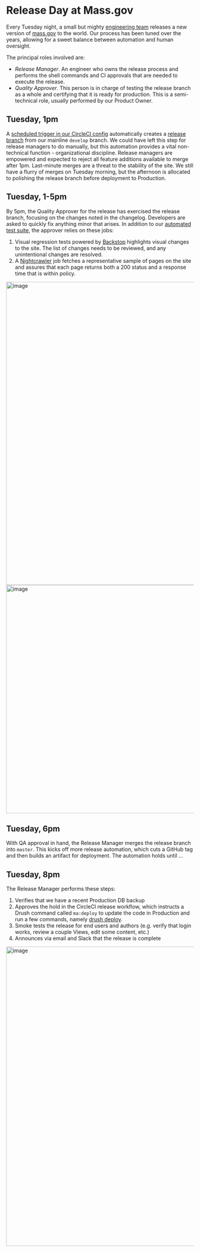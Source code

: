 # Release Day at Mass.gov
Every Tuesday night, a small but mighty [engineering team](https://github.com/massgov/openmass/graphs/contributors) releases a new version of [mass.gov](https://www.mass.gov) to the world. Our process has been tuned over the years, allowing for a sweet balance between automation and human oversight.

The principal roles involved are:
- *Release Manager*. An engineer who owns the release process and performs the shell commands and CI approvals that are needed to execute the release.
- *Quality Approver*. This person is in charge of testing the release branch as a whole and certifying that it is ready for production. This is a semi-technical role, usually performed by our Product Owner.

## Tuesday, 1pm
A [scheduled trigger in our CircleCI config](https://github.com/massgov/openmass/blob/350566451f7158fb0099a56e875595eaa3d21ad5/.circleci/config.yml#L605-L614) automatically creates a [release branch](https://github.com/massgov/openmass/pull/700) from our mainline `develop` branch. We could have left this step for release managers to do manually, but this automation provides a vital non-technical function - organizational discipline. Release managers are empowered and expected to reject all feature additions available to merge after 1pm. Last-minute merges are a threat to the stability of the site. We still have a flurry of merges on Tuesday morning, but the afternoon is allocated to polishing the release branch before deployment to Production.

## Tuesday, 1-5pm
By 5pm, the Quality Approver for the release has exercised the release branch, focusing on the changes noted in the changelog. Developers are asked to quickly fix anything minor that arises. In addition to our [automated test suite](https://app.circleci.com/pipelines/github/massgov/openmass/7697/workflows/a2eadc7b-b9d2-49bc-b047-5339cbf316ca), the approver relies on these jobs:
1. Visual regression tests powered by [Backstop](https://github.com/garris/BackstopJS) highlights visual changes to the site. The list of changes needs to be reviewed, and any unintentional changes are resolved.
2. A [Nightcrawler](https://github.com/massgov/openmass/tree/develop/.circleci/nightcrawler) job fetches a representative sample of pages on the site and assures that each page returns both a 200 status and a response time that is within policy.

<img width="814" alt="image" src="https://user-images.githubusercontent.com/7740/116416724-918be000-a808-11eb-8a4b-f4935a96a5ea.png">
<img width="613" alt="image" src="https://user-images.githubusercontent.com/7740/116416821-aff1db80-a808-11eb-84c6-f638f01dcf00.png">

 
## Tuesday, 6pm
With QA approval in hand, the Release Manager merges the release branch into `master`. This kicks off more release automation, which cuts a GitHub tag and then builds an artifact for deployment. The automation holds until ...

## Tuesday, 8pm
The Release Manager performs these steps:

1. Verifies that we have a recent Production DB backup
2. Approves the hold in the CircleCI release workflow, which instructs a Drush command called `ma:deploy` to update the code in Production and run a few commands, namely [drush deploy](https://www.drush.org/latest/deploycommand/).
3. Smoke tests the release for end users and authors (e.g. verify that login works, review a couple Views, edit some content, etc.)
4. Announces via email and Slack that the release is complete

<img width="804" alt="image" src="https://user-images.githubusercontent.com/7740/116417915-b0d73d00-a809-11eb-86f4-96ca294cb8aa.png">
